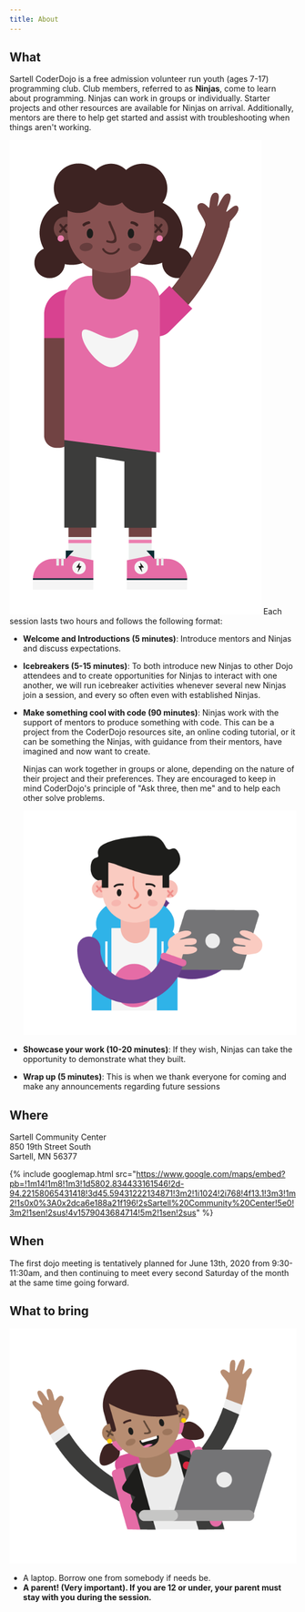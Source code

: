 ```yaml
---
title: About
---
```


## What
Sartell CoderDojo is a free admission volunteer run youth (ages 7-17) programming club. Club members, referred to as
**Ninjas**, come to learn about programming. Ninjas can work in groups or individually. Starter projects and other 
resources are available for Ninjas on arrival. Additionally, mentors are there to help get started and assist with 
troubleshooting when things aren't working.

![ninja](/img/CD-Character-Female-2-2.png#right)
Each session lasts two hours and follows the following format:
 * **Welcome and Introductions (5 minutes)**: Introduce mentors and Ninjas and discuss expectations.
 * **Icebreakers (5-15 minutes)**: To both introduce new Ninjas to other Dojo attendees and to create opportunities for 
   Ninjas to interact with one another, we will run icebreaker activities whenever several new Ninjas join a session, 
   and every so often even with established Ninjas.
 * **Make something cool with code (90 minutes)**: Ninjas work with the support of mentors to produce something with
   code. This can be a project from the CoderDojo resources site, an online coding tutorial, or it can be something the 
   Ninjas, with guidance from their mentors, have imagined and now want to create. 
                                                   
   Ninjas can work together in groups or alone, depending on the nature of their project and their preferences. They 
   are encouraged to keep in mind CoderDojo's principle of "Ask three, then me" and to help each other solve problems.
   
   ![ninja](/img/CD-Character-Male-1-11.png#right)
 * **Showcase your work (10-20 minutes)**: If they wish, Ninjas can take the opportunity to demonstrate what they built. 
 * **Wrap up (5 minutes)**: This is when we thank everyone for coming and make any announcements regarding future 
   sessions

## Where
Sartell Community Center  
850 19th Street South  
Sartell, MN 56377  

{% include googlemap.html src="https://www.google.com/maps/embed?pb=!1m14!1m8!1m3!1d5802.834433161546!2d-94.22158065431418!3d45.59431222134871!3m2!1i1024!2i768!4f13.1!3m3!1m2!1s0x0%3A0x2dca6e188a21f196!2sSartell%20Community%20Center!5e0!3m2!1sen!2sus!4v1579043684714!5m2!1sen!2sus" %}

## When
The first dojo meeting is tentatively planned for June 13th, 2020 from 9:30-11:30am, and then continuing to meet every 
second Saturday of the month at the same time going forward.

## What to bring
![ninja](/img/CD-Character-Female-1-6.png#left)
* A laptop. Borrow one from somebody if needs be.
* **A parent! (Very important). If you are 12 or under, your parent must stay with you during the session.**
